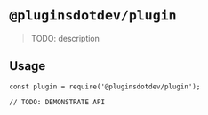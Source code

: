 # `@pluginsdotdev/plugin`

> TODO: description

## Usage

```
const plugin = require('@pluginsdotdev/plugin');

// TODO: DEMONSTRATE API
```
